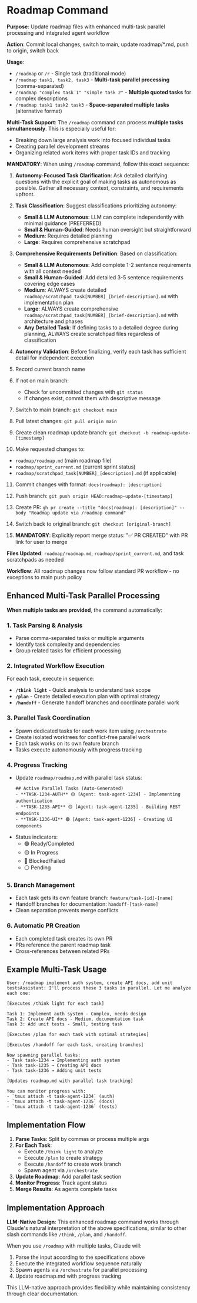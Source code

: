 # Roadmap Command

**Purpose**: Update roadmap files with enhanced multi-task parallel processing and integrated agent workflow

**Action**: Commit local changes, switch to main, update roadmap/*.md, push to origin, switch back

**Usage**:
- `/roadmap` or `/r` - Single task (traditional mode)
- `/roadmap task1, task2, task3` - **Multi-task parallel processing** (comma-separated)
- `/roadmap "complex task 1" "simple task 2"` - **Multiple quoted tasks** for complex descriptions
- `/roadmap task1 task2 task3` - **Space-separated multiple tasks** (alternative format)

**Multi-Task Support**: The `/roadmap` command can process **multiple tasks simultaneously**. This is especially useful for:
- Breaking down large analysis work into focused individual tasks
- Creating parallel development streams
- Organizing related work items with proper task IDs and tracking

**MANDATORY**: When using `/roadmap` command, follow this exact sequence:

1. **Autonomy-Focused Task Clarification**: Ask detailed clarifying questions with the explicit goal of making tasks as autonomous as possible. Gather all necessary context, constraints, and requirements upfront.

2. **Task Classification**: Suggest classifications prioritizing autonomy:
   - **Small & LLM Autonomous**: LLM can complete independently with minimal guidance (PREFERRED)
   - **Small & Human-Guided**: Needs human oversight but straightforward
   - **Medium**: Requires detailed planning
   - **Large**: Requires comprehensive scratchpad

3. **Comprehensive Requirements Definition**: Based on classification:
   - **Small & LLM Autonomous**: Add complete 1-2 sentence requirements with all context needed
   - **Small & Human-Guided**: Add detailed 3-5 sentence requirements covering edge cases
   - **Medium**: ALWAYS create detailed `roadmap/scratchpad_task[NUMBER]_[brief-description].md` with implementation plan
   - **Large**: ALWAYS create comprehensive `roadmap/scratchpad_task[NUMBER]_[brief-description].md` with architecture and phases
   - **Any Detailed Task**: If defining tasks to a detailed degree during planning, ALWAYS create scratchpad files regardless of classification

4. **Autonomy Validation**: Before finalizing, verify each task has sufficient detail for independent execution

5. Record current branch name

6. If not on main branch:
   - Check for uncommitted changes with `git status`
   - If changes exist, commit them with descriptive message

7. Switch to main branch: `git checkout main`

8. Pull latest changes: `git pull origin main`

9. Create clean roadmap update branch: `git checkout -b roadmap-update-[timestamp]`

10. Make requested changes to:
   - `roadmap/roadmap.md` (main roadmap file)
   - `roadmap/sprint_current.md` (current sprint status)
   - `roadmap/scratchpad_task[NUMBER]_[description].md` (if applicable)

11. Commit changes with format: `docs(roadmap): [description]`

12. Push branch: `git push origin HEAD:roadmap-update-[timestamp]`

13. Create PR: `gh pr create --title "docs(roadmap): [description]" --body "Roadmap update via /roadmap command"`

14. Switch back to original branch: `git checkout [original-branch]`

15. **MANDATORY**: Explicitly report merge status: "✅ PR CREATED" with PR link for user to merge

**Files Updated**: `roadmap/roadmap.md`, `roadmap/sprint_current.md`, and task scratchpads as needed

**Workflow**: All roadmap changes now follow standard PR workflow - no exceptions to main push policy

## Enhanced Multi-Task Parallel Processing

**When multiple tasks are provided**, the command automatically:

### 1. **Task Parsing & Analysis**
- Parse comma-separated tasks or multiple arguments
- Identify task complexity and dependencies
- Group related tasks for efficient processing

### 2. **Integrated Workflow Execution**
For each task, execute in sequence:
- **`/think light`** - Quick analysis to understand task scope
- **`/plan`** - Create detailed execution plan with optimal strategy
- **`/handoff`** - Generate handoff branches and coordinate parallel work

### 3. **Parallel Task Coordination**
- Spawn dedicated tasks for each work item using `/orchestrate`
- Create isolated worktrees for conflict-free parallel work
- Each task works on its own feature branch
- Tasks execute autonomously with progress tracking

### 4. **Progress Tracking**
- Update `roadmap/roadmap.md` with parallel task status:
  ```
  ## Active Parallel Tasks (Auto-Generated)
  - **TASK-1234-AUTH** 🟡 [Agent: task-agent-1234] - Implementing authentication
  - **TASK-1235-API** 🟡 [Agent: task-agent-1235] - Building REST endpoints
  - **TASK-1236-UI** 🟢 [Agent: task-agent-1236] - Creating UI components
  ```
- Status indicators:
  - 🟢 Ready/Completed
  - 🟡 In Progress
  - 🔴 Blocked/Failed
  - ⚪ Pending

### 5. **Branch Management**
- Each task gets its own feature branch: `feature/task-[id]-[name]`
- Handoff branches for documentation: `handoff-[task-name]`
- Clean separation prevents merge conflicts

### 6. **Automatic PR Creation**
- Each completed task creates its own PR
- PRs reference the parent roadmap task
- Cross-references between related PRs

## Example Multi-Task Usage

```
User: /roadmap implement auth system, create API docs, add unit testsAssistant: I'll process these 3 tasks in parallel. Let me analyze each one:

[Executes /think light for each task]

Task 1: Implement auth system - Complex, needs design
Task 2: Create API docs - Medium, documentation task
Task 3: Add unit tests - Small, testing task

[Executes /plan for each task with optimal strategies]

[Executes /handoff for each task, creating branches]

Now spawning parallel tasks:
- Task task-1234 → Implementing auth system
- Task task-1235 → Creating API docs
- Task task-1236 → Adding unit tests

[Updates roadmap.md with parallel task tracking]

You can monitor progress with:
- `tmux attach -t task-agent-1234` (auth)
- `tmux attach -t task-agent-1235` (docs)
- `tmux attach -t task-agent-1236` (tests)
```

## Implementation Flow

1. **Parse Tasks**: Split by commas or process multiple args
2. **For Each Task**:
   - Execute `/think light` to analyze
   - Execute `/plan` to create strategy
   - Execute `/handoff` to create work branch
   - Spawn agent via `/orchestrate`
3. **Update Roadmap**: Add parallel task section
4. **Monitor Progress**: Track agent status
5. **Merge Results**: As agents complete tasks

## Implementation Approach

**LLM-Native Design**: This enhanced roadmap command works through Claude's natural interpretation of the above specifications, similar to other slash commands like `/think`, `/plan`, and `/handoff`.

When you use `/roadmap` with multiple tasks, Claude will:
1. Parse the input according to the specifications above
2. Execute the integrated workflow sequence naturally
3. Spawn agents via `/orchestrate` for parallel processing
4. Update roadmap.md with progress tracking

This LLM-native approach provides flexibility while maintaining consistency through clear documentation.

